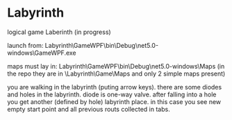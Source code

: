 # Labyrinth
logical game Laberinth (in progress)

launch from: 
Labyrinth\GameWPF\bin\Debug\net5.0-windows\GameWPF.exe

maps must lay in:
Labyrinth\GameWPF\bin\Debug\net5.0-windows\Maps
(in the repo they are in \Labyrinth\Game\Maps 
and only 2 simple maps present)

you are walking in the labyrinth (puting arrow keys). there are some diodes and holes in the labyrinth. diode is one-way valve. after falling into a hole you get another (defined by hole) labyrinth place. in this case you see new empty start point and all previous routs collected in tabs. 
